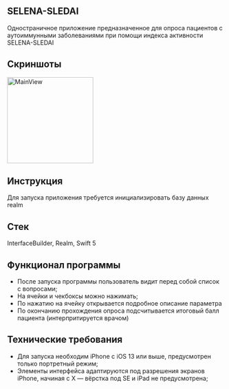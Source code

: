 ## **SELENA-SLEDAI**

Одностраничное приложение предназначенное для опроса пациентов с аутоиммунными заболеваниями при помощи индекса активности SELENA-SLEDAI

## **Скриншоты**
<img width="200" alt="MainView" src="https://github.com/Georgy-hook/SELENA-SLEDAI/assets/78609985/5d21b4d8-9f8b-4491-907e-bab0bce275bd">

## **Инструкция**
Для запуска приложения требуется инициализировать базу данных realm

## **Стек**
InterfaceBuilder, Realm, Swift 5

## **Функционал программы**

- После запуска программы пользователь видит перед собой список с вопросами; 
- На ячейки и чекбоксы можно нажимать;
- По нажатию на ячейку открывается подробное описание параметра
- По окончанию прохождения опроса подсчитывается итоговый балл пациента (интерпритируется врачом)

## **Технические требования**

- Для запуска необходим iPhone с iOS 13 или выше, предусмотрен только портретный режим;
- Элементы интерфейса адаптируются под разрешения экранов iPhone, начиная с X — вёрстка под SE и iPad не предусмотрена;
